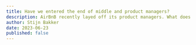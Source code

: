 ```yaml
---
title: Have we entered the end of middle and product managers?
description: AirBnB recently layed off its product managers. What does that mean for digital organisations?
author: Stijn Bakker
date: 2023-06-23
published: false
---
```


